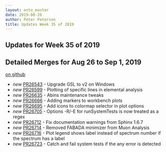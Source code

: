 ```yaml
---
layout: onto_master
date: 2019-08-26
author: Peter Peterson
title: Updates Week 35 of 2019
---
```

Updates for Week 35 of 2019
---------------------------

Detailed Merges for Aug 26 to Sep 1, 2019
-----------------------------------------
[on github](https://github.com/mantidproject/mantid/pulls?q=is%3Apr+merged%3A2019-08-27..2019-09-01)

* *new* [PR26543](https://github.com/mantidproject/mantid/pull/26543) - Upgrade GSL to v2 on Windows
* *new* [PR26599](https://github.com/mantidproject/mantid/pull/26599) - Plotting of specific lines in elemental analysis
* *new* [PR26635](https://github.com/mantidproject/mantid/pull/26635) - Abins maintenance tweaks
* *new* [PR26666](https://github.com/mantidproject/mantid/pull/26666) - Adding markers to workbench plots
* *new* [PR26695](https://github.com/mantidproject/mantid/pull/26695) - Add icons to colormap selector in plot options
* *new* [PR26705](https://github.com/mantidproject/mantid/pull/26705) - Options -R/-E for runSystemTests is now treated as a regex
* *new* [PR26712](https://github.com/mantidproject/mantid/pull/26712) - Fix documentation warnings from Sphinx 1.6.7
* *new* [PR26714](https://github.com/mantidproject/mantid/pull/26714) - Removed FABADA minimizer from Muon Analysis
* *new* [PR26716](https://github.com/mantidproject/mantid/pull/26716) - Plot legend shows label instead of spectrum number if the spectrum has a label
* *new* [PR26723](https://github.com/mantidproject/mantid/pull/26723) - Catch and fail system tests if the any error is detected
